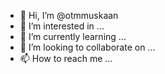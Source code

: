 - 👋 Hi, I’m @otmmuskaan
- 👀 I’m interested in ...
- 🌱 I’m currently learning ...
- 💞️ I’m looking to collaborate on ...
- 📫 How to reach me ...

<!---
otmmuskaan/otmmuskaan is a ✨ special ✨ repository because its `README.md` (this file) appears on your GitHub profile.
You can click the Preview link to take a look at your changes.
--->
